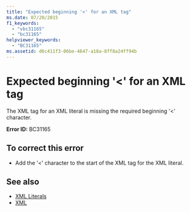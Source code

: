 ```yaml
---
title: "Expected beginning '<' for an XML tag"
ms.date: 07/20/2015
f1_keywords: 
  - "vbc31165"
  - "bc31165"
helpviewer_keywords: 
  - "BC31165"
ms.assetid: d6c411f3-06be-4647-a18a-8ff8a24ff94b
---
```

# Expected beginning '\<' for an XML tag
The XML tag for an XML literal is missing the required beginning '<' character.  
  
 **Error ID:** BC31165  
  
## To correct this error  
  
- Add the '<' character to the start of the XML tag for the XML literal.  
  
## See also

- [XML Literals](../../visual-basic/language-reference/xml-literals/index.md)
- [XML](../../visual-basic/programming-guide/language-features/xml/index.md)

